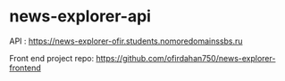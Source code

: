 # news-explorer-api

API :
<https://news-explorer-ofir.students.nomoredomainssbs.ru>

Front end project repo:
<https://github.com/ofirdahan750/news-explorer-frontend>
